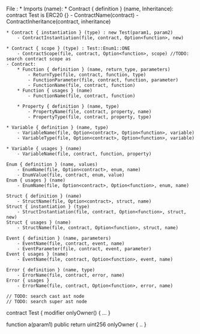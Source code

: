 File :
    * Imports (name):
    * Contract { definition } (name, Inheritance): contract Test is ERC20 {}
        - ContractName(contract)
        - ContractInheritance(contract, inheritance)

    * Contract { instantiation } (type) : new Test(param1, param2)
        - ContractInstantiation(file, contract, Option<function>, new)

    * Contract { scope } (type) : Test::Enum1::ONE
        - ContractScope(file, contract, Option<function>, scope) //TODO: search contract scope as
    - Contract: 
        * Function { definition } (name, return_type, parameters)
            - ReturnType(file, contract, function, type)
            - FunctionParameter(file, contract, function, parameter)
            - FunctionName(file, contract, function)
        * Function { usages } (name)
            - FunctionName(file, contract, function)

        * Property { definition } (name, type)
            - PropertyName(file, contract, property, name)
            - PropertyType(file, contract, property, type)

    * Variable { definition } (name, type)
        - VariableName(file, Option<contract>, Option<function>, variable)
        - VariableType(file, Option<contract>, Option<function>, variable)
            
    * Variable { usages } (name)
        - VariableName(file, contract, function, property)
    
    Enum { definition } (name, values)
        - EnumName(file, Option<contract>, enum, name)
        - EnumValue(file, contract, enum, value)
    Enum { usages } (name)
        - EnumName(file, Option<contract>, Option<function>, enum, name)

    Struct { definition } (name)
        - StructName(file, Option<contract>, struct, name)
    Struct { instantiation } (type)
        - StructInstantiation(file, contract, Option<function>, struct, new)
    Struct { usages } (name)
        - StructName(file, contract, Option<function>, struct, name)

    Event { definition } (name, parameters)
        - EventName(file, contract, event, name)
        - EventParameter(file, contract, event, parameter)
    Event { usages } (name)
        - EventName(file, contract, Option<function>, event, name)

    Error { definition } (name, type)
        - ErrorName(file, contract, error, name)
    Error { usages }
        - ErrorName(file, contract, Option<function>, error, name)

    // TODO: search cast ast node
    // TODO: search super ast node




contract Test {
modifier onlyOwner() {
...
}

function a(param1) public return uint256 onlyOwner {
..
}